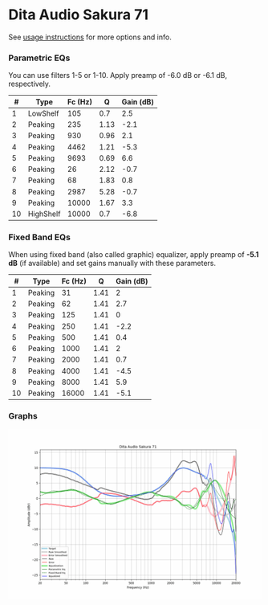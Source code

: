 # Dita Audio Sakura 71
See [usage instructions](https://github.com/jaakkopasanen/AutoEq#usage) for more options and info.

### Parametric EQs
You can use filters 1-5 or 1-10. Apply preamp of -6.0 dB or -6.1 dB, respectively.

|   # | Type      |   Fc (Hz) |    Q |   Gain (dB) |
|-----|-----------|-----------|------|-------------|
|   1 | LowShelf  |       105 | 0.7  |         2.5 |
|   2 | Peaking   |       235 | 1.13 |        -2.1 |
|   3 | Peaking   |       930 | 0.96 |         2.1 |
|   4 | Peaking   |      4462 | 1.21 |        -5.3 |
|   5 | Peaking   |      9693 | 0.69 |         6.6 |
|   6 | Peaking   |        26 | 2.12 |        -0.7 |
|   7 | Peaking   |        68 | 1.83 |         0.8 |
|   8 | Peaking   |      2987 | 5.28 |        -0.7 |
|   9 | Peaking   |     10000 | 1.67 |         3.3 |
|  10 | HighShelf |     10000 | 0.7  |        -6.8 |

### Fixed Band EQs
When using fixed band (also called graphic) equalizer, apply preamp of **-5.1 dB** (if available) and set gains manually with these parameters.

|   # | Type    |   Fc (Hz) |    Q |   Gain (dB) |
|-----|---------|-----------|------|-------------|
|   1 | Peaking |        31 | 1.41 |         2   |
|   2 | Peaking |        62 | 1.41 |         2.7 |
|   3 | Peaking |       125 | 1.41 |         0   |
|   4 | Peaking |       250 | 1.41 |        -2.2 |
|   5 | Peaking |       500 | 1.41 |         0.4 |
|   6 | Peaking |      1000 | 1.41 |         2   |
|   7 | Peaking |      2000 | 1.41 |         0.7 |
|   8 | Peaking |      4000 | 1.41 |        -4.5 |
|   9 | Peaking |      8000 | 1.41 |         5.9 |
|  10 | Peaking |     16000 | 1.41 |        -5.1 |

### Graphs
![](./Dita%20Audio%20Sakura%2071.png)
